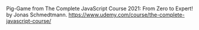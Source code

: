 Pig-Game from The Complete JavaScript Course 2021: From Zero to Expert! by Jonas Schmedtmann.
https://www.udemy.com/course/the-complete-javascript-course/
